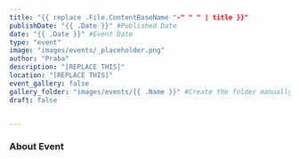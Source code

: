 ```yaml
---
title: "{{ replace .File.ContentBaseName "-" " " | title }}"
publishDate: "{{ .Date }}" #Published Date
date: "{{ .Date }}" #Event Date
type: "event"
image: "images/events/_placeholder.png"
author: "Praba"
description: "[REPLACE THIS]"
location: "[REPLACE THIS]"
event_gallery: false
gallery_folder: "images/events/{{ .Name }}" #Create the folder manually & upload images (Allowed extensions: JPG, JPEG & PNG)
draft: false


---
```


### About Event
